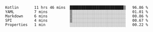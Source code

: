 <!--START_SECTION:waka-->
```text
Kotlin       11 hrs 46 mins  ████████████████████████▒   96.86 % 
YAML         7 mins          ▒░░░░░░░░░░░░░░░░░░░░░░░░   01.01 % 
Markdown     6 mins          ▒░░░░░░░░░░░░░░░░░░░░░░░░   00.86 % 
SPI          4 mins          ▒░░░░░░░░░░░░░░░░░░░░░░░░   00.67 % 
Properties   1 min           ░░░░░░░░░░░░░░░░░░░░░░░░░   00.22 % 
```
<!--END_SECTION:waka-->
